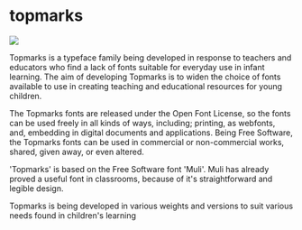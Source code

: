 topmarks
========

<img src="http://topmarksfont.org/assets/images/hallo.png"/>

Topmarks is a typeface family being developed in response to teachers and educators who find a lack of fonts suitable for everyday use in infant learning. The aim of developing Topmarks is to widen the choice of fonts available to use in creating teaching and educational resources for young children. 

The Topmarks fonts are released under the Open Font License, so the fonts can be used freely in all kinds of ways, including; printing, as webfonts, and, embedding in digital documents and applications. Being Free Software, the Topmarks fonts can be used in commercial or non-commercial works, shared, given away, or even altered.

'Topmarks' is based on the Free Software font 'Muli'. Muli has already proved a useful font in classrooms, because of it's straightforward and legible design.

Topmarks is being developed in various weights and versions to suit various needs found in children's learning
